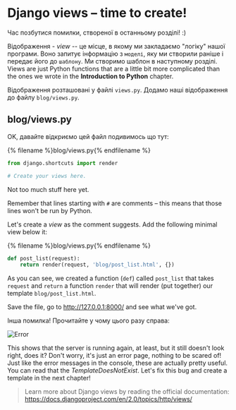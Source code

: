 # Django views – time to create!

Час позбутися помилки, створеної в останньому розділі! :)

Відображення - *view* -- це місце, в якому ми закладаємо "логіку" нашої програми. Воно запитує інформацію з `моделі`, яку ми створили раніше і передає його до `шаблону`. Ми створимо шаблон в наступному розділі. Views are just Python functions that are a little bit more complicated than the ones we wrote in the **Introduction to Python** chapter.

Відображення розташовані у файлі `views.py`. Додамо наші відображення до файлу `blog/views.py`.

## blog/views.py

OK, давайте відкриємо цей файл подивимось що тут:

{% filename %}blog/views.py{% endfilename %}

```python
from django.shortcuts import render

# Create your views here.
```

Not too much stuff here yet.

Remember that lines starting with `#` are comments – this means that those lines won't be run by Python.

Let's create a *view* as the comment suggests. Add the following minimal view below it:

{% filename %}blog/views.py{% endfilename %}

```python
def post_list(request):
    return render(request, 'blog/post_list.html', {})
```

As you can see, we created a function (`def`) called `post_list` that takes `request` and `return` a function `render` that will render (put together) our template `blog/post_list.html`.

Save the file, go to http://127.0.0.1:8000/ and see what we've got.

Інша помилка! Прочитайте у чому цього разу справа:

![Error](images/error.png)

This shows that the server is running again, at least, but it still doesn't look right, does it? Don't worry, it's just an error page, nothing to be scared of! Just like the error messages in the console, these are actually pretty useful. You can read that the *TemplateDoesNotExist*. Let's fix this bug and create a template in the next chapter!

> Learn more about Django views by reading the official documentation: https://docs.djangoproject.com/en/2.0/topics/http/views/